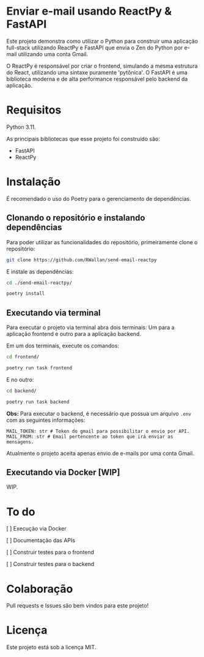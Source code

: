 # Enviar e-mail usando ReactPy & FastAPI

Este projeto demonstra como utilizar o Python para construir uma aplicação full-stack utilizando ReactPy e FastAPI que envia o Zen do Python por e-mail utilizando uma conta Gmail.

O ReactPy é responsável por criar o frontend, simulando a mesma estrutura do React, utilizando uma sintaxe puramente 'pytônica'. O FastAPI é uma biblioteca moderna e de alta performance responsável pelo backend da aplicação.

# Requisitos

Python 3.11.

As principais bibliotecas que esse projeto foi construído são:

* FastAPI
* ReactPy

# Instalação

É recomendado o uso do Poetry para o gerenciamento de dependências.

## Clonando o repositório e instalando dependências

Para poder utilizar as funcionalidades do repositório, primeiramente clone o repositório:

```bash
git clone https://github.com/RWallan/send-email-reactpy
```

E instale as dependências:

```bash
cd ./send-email-reactpy/
```

```bash
poetry install
```

## Executando via terminal

Para executar o projeto via terminal abra dois terminais: Um para a aplicação frontend e outro para a aplicação backend.

Em um dos terminais, execute os comandos:

```bash
cd frontend/
```

```bash
poetry run task frontend
```

E no outro:

```bash
cd backend/
```

```bash
poetry run task backend
```

**Obs:** Para executar o backend, é necessário que possua um arquivo `.env` com as seguintes informações:

    MAIL_TOKEN: str # Token do gmail para possibilitar o envio por API.
    MAIL_FROM: str # Email pertencente ao token que irá enviar as mensagens.

Atualmente o projeto aceita apenas envio de e-mails por uma conta Gmail.

## Executando via Docker [WIP]

WIP.

# To do

[ ] Execução via Docker

[ ] Documentação das APIs

[ ] Construir testes para o frontend

[ ] Construir testes para o backend

# Colaboração

Pull requests e Issues são bem vindos para este projeto!

# Licença

Este projeto está sob a licença MIT.